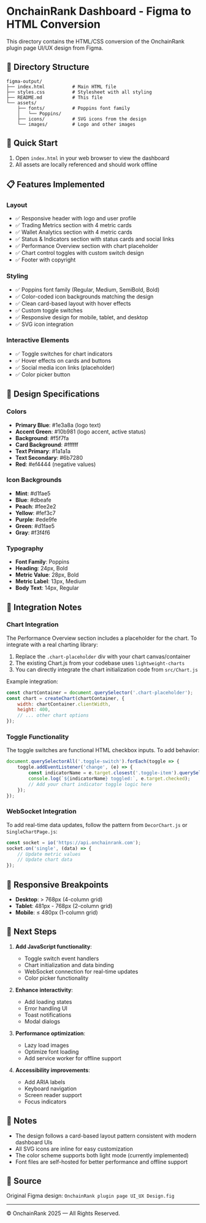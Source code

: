 # OnchainRank Dashboard - Figma to HTML Conversion

This directory contains the HTML/CSS conversion of the OnchainRank plugin page UI/UX design from Figma.

## 📁 Directory Structure

```
figma-output/
├── index.html          # Main HTML file
├── styles.css          # Stylesheet with all styling
├── README.md           # This file
└── assets/
    ├── fonts/          # Poppins font family
    │   └── Poppins/
    ├── icons/          # SVG icons from the design
    └── images/         # Logo and other images
```

## 🚀 Quick Start

1. Open `index.html` in your web browser to view the dashboard
2. All assets are locally referenced and should work offline

## 📋 Features Implemented

### Layout
- ✅ Responsive header with logo and user profile
- ✅ Trading Metrics section with 4 metric cards
- ✅ Wallet Analytics section with 4 metric cards
- ✅ Status & Indicators section with status cards and social links
- ✅ Performance Overview section with chart placeholder
- ✅ Chart control toggles with custom switch design
- ✅ Footer with copyright

### Styling
- ✅ Poppins font family (Regular, Medium, SemiBold, Bold)
- ✅ Color-coded icon backgrounds matching the design
- ✅ Clean card-based layout with hover effects
- ✅ Custom toggle switches
- ✅ Responsive design for mobile, tablet, and desktop
- ✅ SVG icon integration

### Interactive Elements
- ✅ Toggle switches for chart indicators
- ✅ Hover effects on cards and buttons
- ✅ Social media icon links (placeholder)
- ✅ Color picker button

## 🎨 Design Specifications

### Colors
- **Primary Blue**: #1e3a8a (logo text)
- **Accent Green**: #10b981 (logo accent, active status)
- **Background**: #f5f7fa
- **Card Background**: #ffffff
- **Text Primary**: #1a1a1a
- **Text Secondary**: #6b7280
- **Red**: #ef4444 (negative values)

### Icon Backgrounds
- **Mint**: #d1fae5
- **Blue**: #dbeafe
- **Peach**: #fee2e2
- **Yellow**: #fef3c7
- **Purple**: #ede9fe
- **Green**: #d1fae5
- **Gray**: #f3f4f6

### Typography
- **Font Family**: Poppins
- **Heading**: 24px, Bold
- **Metric Value**: 28px, Bold
- **Metric Label**: 13px, Medium
- **Body Text**: 14px, Regular

## 🔧 Integration Notes

### Chart Integration
The Performance Overview section includes a placeholder for the chart. To integrate with a real charting library:

1. Replace the `.chart-placeholder` div with your chart canvas/container
2. The existing Chart.js from your codebase uses `lightweight-charts`
3. You can directly integrate the chart initialization code from `src/Chart.js`

Example integration:
```javascript
const chartContainer = document.querySelector('.chart-placeholder');
const chart = createChart(chartContainer, {
    width: chartContainer.clientWidth,
    height: 400,
    // ... other chart options
});
```

### Toggle Functionality
The toggle switches are functional HTML checkbox inputs. To add behavior:

```javascript
document.querySelectorAll('.toggle-switch').forEach(toggle => {
    toggle.addEventListener('change', (e) => {
        const indicatorName = e.target.closest('.toggle-item').querySelector('span').textContent;
        console.log(`${indicatorName} toggled:`, e.target.checked);
        // Add your chart indicator toggle logic here
    });
});
```

### WebSocket Integration
To add real-time data updates, follow the pattern from `DecorChart.js` or `SingleChartPage.js`:

```javascript
const socket = io('https://api.onchainrank.com');
socket.on('single', (data) => {
    // Update metric values
    // Update chart data
});
```

## 📱 Responsive Breakpoints

- **Desktop**: > 768px (4-column grid)
- **Tablet**: 481px - 768px (2-column grid)
- **Mobile**: ≤ 480px (1-column grid)

## 🎯 Next Steps

1. **Add JavaScript functionality**:
   - Toggle switch event handlers
   - Chart initialization and data binding
   - WebSocket connection for real-time updates
   - Color picker functionality

2. **Enhance interactivity**:
   - Add loading states
   - Error handling UI
   - Toast notifications
   - Modal dialogs

3. **Performance optimization**:
   - Lazy load images
   - Optimize font loading
   - Add service worker for offline support

4. **Accessibility improvements**:
   - Add ARIA labels
   - Keyboard navigation
   - Screen reader support
   - Focus indicators

## 📝 Notes

- The design follows a card-based layout pattern consistent with modern dashboard UIs
- All SVG icons are inline for easy customization
- The color scheme supports both light mode (currently implemented)
- Font files are self-hosted for better performance and offline support

## 🔗 Source

Original Figma design: `OnchainRank plugin page UI_UX Design.fig`

---

© OnchainRank 2025 — All Rights Reserved.
